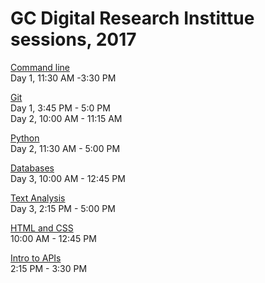 # GC Digital Research Instittue sessions, 2017

[Command line]()  
Day 1, 11:30 AM -3:30 PM

[Git](https://github.com/jojokarlin/GitDRI)  
Day 1, 3:45 PM - 5:0 PM  
Day 2, 10:00 AM - 11:15 AM  

[Python](https://github.com/smythp/intro-python-workshop)  
Day 2, 11:30 AM - 5:00 PM

[Databases](https://github.com/GCDigitalFellows/GCDRI_databases)  
Day 3, 10:00 AM - 12:45 PM

[Text Analysis]()  
Day 3, 2:15 PM - 5:00 PM

[HTML and CSS]()  
10:00 AM  - 12:45 PM

[Intro to APIs](https://github.com/smythp/twitter-workshop)  
2:15 PM - 3:30 PM
